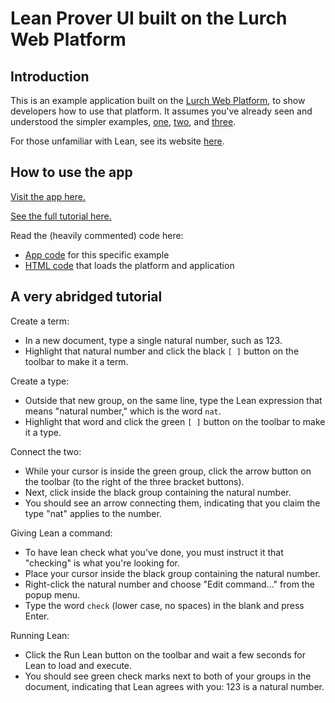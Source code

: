 
# Lean Prover UI built on the Lurch Web Platform

## Introduction

This is an example application built on the
[Lurch Web Platform](https://github.com/lurchmath/lurch),
to show developers how to use that platform.  It assumes you've already
seen and understood the simpler examples,
[one](https://github.com/lurchmath/lwp-example-simple),
[two](https://github.com/lurchmath/lwp-example-complex), and
[three](https://github.com/lurchmath/lwp-example-math).

For those unfamiliar with Lean, see its website
[here](https://leanprover.github.io/).

## How to use the app

[Visit the app here.](https://lurchmath.github.io/lwp-example-lean)

[See the full tutorial here.](https://lurchmath.github.io/lwp-example-lean/site)

Read the (heavily commented) code here:

 * [App code](lwp-example-lean.litcoffee) for this specific example
 * [HTML code](index.html) that loads the platform and application

## A very abridged tutorial

Create a term:

 * In a new document, type a single natural number, such as 123.
 * Highlight that natural number and click the black `[ ]` button on the
   toolbar to make it a term.

Create a type:

 * Outside that new group, on the same line, type the Lean expression that
   means "natural number," which is the word `nat`.
 * Highlight that word and click the green `[ ]` button on the toolbar to
   make it a type.

Connect the two:

 * While your cursor is inside the green group, click the arrow button on
   the toolbar (to the right of the three bracket buttons).
 * Next, click inside the black group containing the natural number.
 * You should see an arrow connecting them, indicating that you claim the
   type "nat" applies to the number.

Giving Lean a command:

 * To have lean check what you've done, you must instruct it that "checking"
   is what you're looking for.
 * Place your cursor inside the black group containing the natural number.
 * Right-click the natural number and choose "Edit command..." from the
   popup menu.
 * Type the word `check` (lower case, no spaces) in the blank and press
   Enter.

Running Lean:

 * Click the Run Lean button on the toolbar and wait a few seconds for Lean
   to load and execute.
 * You should see green check marks next to both of your groups in the
   document, indicating that Lean agrees with you: 123 is a natural number.
